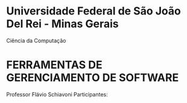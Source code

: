 Universidade Federal de São João Del Rei - Minas Gerais
============================
  Ciência da Computação
 
FERRAMENTAS DE GERENCIAMENTO DE SOFTWARE 
=========================
Professor Flávio Schiavoni
Participantes:





